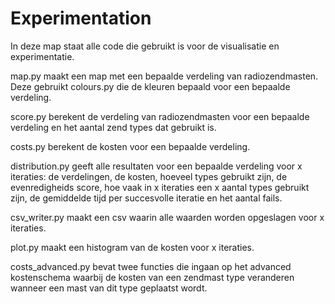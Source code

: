 # Experimentation

In deze map staat alle code die gebruikt is voor de visualisatie en experimentatie.

map.py maakt een map met een bepaalde verdeling van radiozendmasten. Deze gebruikt colours.py die de kleuren bepaald voor een bepaalde verdeling.

score.py berekent de verdeling van radiozendmasten voor een bepaalde verdeling en het aantal zend types dat gebruikt is.

costs.py berekent de kosten voor een bepaalde verdeling.

distribution.py geeft alle resultaten voor een bepaalde verdeling voor x iteraties: de verdelingen, de kosten, hoeveel types gebruikt zijn, de evenredigheids score, hoe vaak in x iteraties een x aantal types gebruikt zijn, de gemiddelde tijd per succesvolle iteratie en het aantal fails.

csv_writer.py maakt een csv waarin alle waarden worden opgeslagen voor x iteraties.

plot.py maakt een histogram van de kosten voor x iteraties.

costs_advanced.py bevat twee functies die ingaan op het advanced kostenschema waarbij de kosten van een zendmast type veranderen wanneer een mast van dit type geplaatst wordt.
